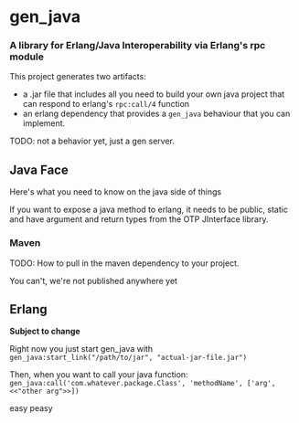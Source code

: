 gen_java
========

### A library for Erlang/Java Interoperability via Erlang's rpc module

This project generates two artifacts:
* a .jar file that includes all you need to build your own java project that can respond to erlang's `rpc:call/4` function
* an erlang dependency that provides a `gen_java` behaviour that you can implement.

TODO: not a behavior yet, just a gen server.

## Java Face

Here's what you need to know on the java side of things

If you want to expose a java method to erlang, it needs to be public,
static and have argument and return types from the OTP JInterface
library.


### Maven

TODO: How to pull in the maven dependency to your project.

You can't, we're not published anywhere yet

## Erlang

**Subject to change**

Right now you just start gen_java with `gen_java:start_link("/path/to/jar", "actual-jar-file.jar")`

Then, when you want to call your java function: `gen_java:call('com.whatever.package.Class', 'methodName', ['arg', <<"other arg">>])`

easy peasy
